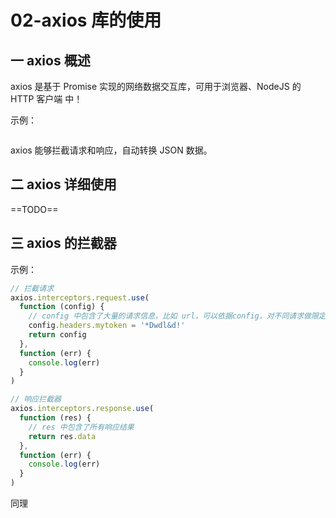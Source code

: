 # 02-axios 库的使用

## 一 axios 概述

axios 是基于 Promise 实现的网络数据交互库，可用于浏览器、NodeJS 的 HTTP 客户端 中！

示例：

```js

```

axios 能够拦截请求和响应，自动转换 JSON 数据。

## 二 axios 详细使用

==TODO==

## 三 axios 的拦截器

示例：

```js
// 拦截请求
axios.interceptors.request.use(
  function (config) {
    // config 中包含了大量的请求信息，比如 url，可以依据config，对不同请求做限定
    config.headers.mytoken = '*Dwdl&d!'
    return config
  },
  function (err) {
    console.log(err)
  }
)

// 响应拦截器
axios.interceptors.response.use(
  function (res) {
    // res 中包含了所有响应结果
    return res.data
  },
  function (err) {
    console.log(err)
  }
)
```

同理

